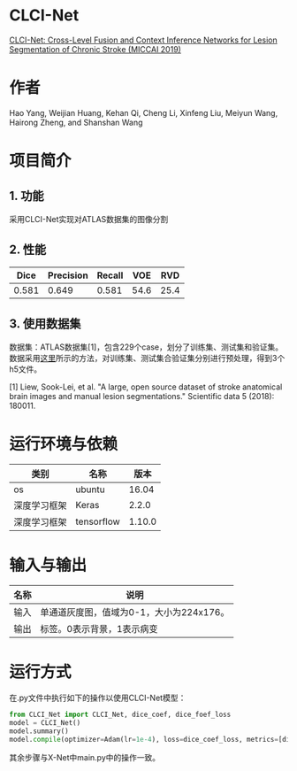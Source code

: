 # CLCI-Net
[CLCI-Net: Cross-Level Fusion and Context Inference Networks for Lesion Segmentation of Chronic Stroke (MICCAI 2019)](https://link.springer.com/chapter/10.1007/978-3-030-32248-9_30)
# 作者
Hao Yang, Weijian Huang, Kehan Qi, Cheng Li, Xinfeng Liu, Meiyun Wang, Hairong Zheng, and Shanshan Wang
# 项目简介
## 1. 功能
采用CLCI-Net实现对ATLAS数据集的图像分割
## 2. 性能
|Dice |Precision|Recall|VOE|RVD|
|-----|-----|-----|-----|-----|
|0.581|0.649    |0.581 |54.6|25.4|
## 3. 使用数据集
数据集：ATLAS数据集[1]，包含229个case，划分了训练集、测试集和验证集。数据采用[这里](https://github.com/Andrewsher/ATLAS-dataset-generate-h5file)所示的方法，对训练集、测试集合验证集分别进行预处理，得到3个h5文件。

[1] Liew, Sook-Lei, et al. "A large, open source dataset of stroke anatomical brain images and manual lesion segmentations." Scientific data 5 (2018): 180011.

# 运行环境与依赖
|类别|名称|版本|
|-----|-----|-----|
|os|ubuntu|16.04|
|深度学习框架|Keras|2.2.0|
|深度学习框架|tensorflow|1.10.0|

# 输入与输出
|名称|说明|
|-----|-----|
|输入|单通道灰度图，值域为0-1，大小为224x176。|
|输出|标签。0表示背景，1表示病变|

# 运行方式
在.py文件中执行如下的操作以使用CLCI-Net模型：

``` python
from CLCI_Net import CLCI_Net, dice_coef, dice_foef_loss
model = CLCI_Net()
model.summary()
model.compile(optimizer=Adam(lr=1e-4), loss=dice_coef_loss, metrics=[dice_coef])
```

其余步骤与X-Net中main.py中的操作一致。